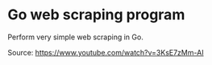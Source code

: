 # Go web scraping program 

Perform very simple web scraping in Go.

Source: https://www.youtube.com/watch?v=3KsE7zMm-AI
